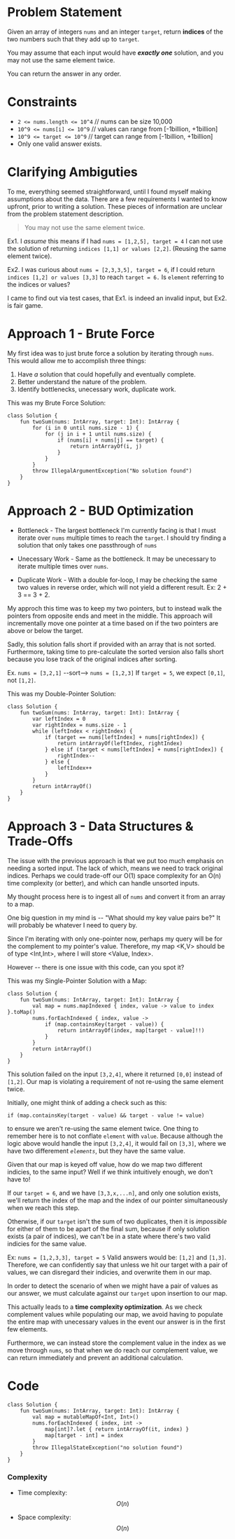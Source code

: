 # Problem Statement
Given an array of integers `nums` and an integer `target`, return **indices** of the two numbers such that they add up to `target`.

You may assume that each input would have ***exactly one*** solution, and you may not use the same element twice.

You can return the answer in any order.

# Constraints
- `2 <= nums.length <= 10^4` // nums can be size 10,000
- `10^9 <= nums[i] <= 10^9` // values can range from [-1billion, +1billion]
- `10^9 <= target <= 10^9` // target can range from [-1billion, +1billion]
- Only one valid answer exists.

# Clarifying Ambiguties
<!-- Describe your first thoughts on how to solve this problem. -->
To me, everything seemed straightforward, until I found myself making assumptions about the data. There are a few requirements I wanted to know upfront, prior to writing a solution. These pieces of information are unclear from the problem statement description.

> You may not use the same element twice.

Ex1. I *assume* this means if I had `nums = [1,2,5], target = 4` I can not use the solution of returning `indices [1,1] or values [2,2]`. (Reusing the same element twice).

Ex2. I was curious about `nums = [2,3,3,5], target = 6`, if I could return `indices [1,2] or values [3,3]` to reach `target = 6.` Is `element` referring to the indices or values? 

I came to find out via test cases, that Ex1. is indeed an invalid input, but Ex2. is fair game.

# Approach 1 - Brute Force
My first idea was to just brute force a solution by iterating through `nums`. This would allow me to accomplish three things:

1. Have *a* solution that could hopefully and eventually complete.
2. Better understand the nature of the problem.
3. Identify bottlenecks, unecessary work, duplicate work.

This was my Brute Force Solution:
```
class Solution {
    fun twoSum(nums: IntArray, target: Int): IntArray {
        for (i in 0 until nums.size - 1) {
            for (j in i + 1 until nums.size) {
                if (nums[i] + nums[j] == target) {
                    return intArrayOf(i, j)
                }
            }
        }
        throw IllegalArgumentException("No solution found")
    }
}
```

# Approach 2 - BUD Optimization

- Bottleneck - The largest bottleneck I'm currently facing is that I must iterate over `nums` multiple times to reach the `target`. I should try finding a solution that only takes one passthrough of `nums`

- Unecessary Work - Same as the bottleneck. It may be unecessary to iterate multiple times over `nums`.

- Duplicate Work - With a double for-loop, I may be checking the same two values in reverse order, which will not yield a different result. Ex: 2 + 3 == 3 + 2.


My approch this time was to keep my two pointers, but to instead walk the pointers from opposite ends and meet in the middle. This approach will incrementally move one pointer at a time based on if the two pointers are above or below the target.

Sadly, this solution falls short if provided with an array that is not sorted. Furthermore, taking time to pre-calculate the sorted version also falls short because you lose track of the original indices after sorting.

Ex. `nums = [3,2,1]` --sort--> `nums = [1,2,3]`
If `target = 5`, we expect `[0,1]`, not `[1,2]`.

This was my Double-Pointer Solution:
```
class Solution {
    fun twoSum(nums: IntArray, target: Int): IntArray {
        var leftIndex = 0
        var rightIndex = nums.size - 1
        while (leftIndex < rightIndex) {
            if (target == nums[leftIndex] + nums[rightIndex]) {
                return intArrayOf(leftIndex, rightIndex)
            } else if (target < nums[leftIndex] + nums[rightIndex]) {
                rightIndex--
            } else {
                leftIndex++
            }
        }
        return intArrayOf()
    }
}
```

# Approach 3 - Data Structures & Trade-Offs

The issue with the previous approach is that we put too much emphasis on needing a sorted input. The lack of which, means we need to track original indices. Perhaps we could trade-off our O(1) space complexity for an O(n) time complexity (or better), and which can handle unsorted inputs.

My thought process here is to ingest all of `nums` and convert it from an array to a map. 

One big question in my mind is -- "What should my key value pairs be?"
It will probably be whatever I need to query by. 

Since I'm iterating with only one-pointer now, perhaps my query will be for the complement to my pointer's value. Therefore, my map <K,V> should be of type <Int,Int>, where I will store <Value, Index>.

However -- there is one issue with this code, can you spot it?

This was my Single-Pointer Solution with a Map:
```
class Solution {
    fun twoSum(nums: IntArray, target: Int): IntArray {
        val map = nums.mapIndexed { index, value -> value to index }.toMap()
        nums.forEachIndexed { index, value ->
            if (map.containsKey(target - value)) {
                return intArrayOf(index, map[target - value]!!)
            }
        }
        return intArrayOf()
    }
}
```

This solution failed on the input `[3,2,4]`, where it returned `[0,0]` instead of `[1,2]`. Our map is violating a requirement of not re-using the same element twice.

Initially, one might think of adding a check such as this:
```
if (map.containsKey(target - value) && target - value != value)
```
to ensure we aren't re-using the same element twice. One thing to remember here is to not conflate `element` with `value`. Because although the logic above would handle the input `[3,2,4]`, it would fail on `[3,3]`, where we have two differement *`elements`*, but they have the same value. 

Given that our map is keyed off value, how do we map two different indicies, to the same input? Well if we think intuitively enough, we don't have to! 

If our `target = 6`, and we have `[3,3,x,...n]`, and only one solution exists, we'll return the index of the map and the index of our pointer simultaneously when we reach this step.

Otherwise, if our `target` isn't the sum of two duplicates, then it is *impossible* for either of them to be apart of the final sum, because if only solution exists (a pair of indices), we can't be in a state where there's two valid indicies for the same value.

Ex: `nums = [1,2,3,3], target = 5`
Valid answers would be: `[1,2]` and `[1,3]`. 
Therefore, we can confidently say that unless we hit our target with a pair of values, we can disregard their indicies, and overwrite them in our map.

In order to detect the scenario of when we might have a pair of values as our answer, we must calculate against our `target` upon insertion to our map.

This actually leads to a **time complexity optimization**. As we check complement values while populating our map, we avoid having to populate the entire map with unecessary values in the event our answer is in the first few elements. 

Furthermore, we can instead store the complement value in the index as we move through `nums`, so that when we do reach our complement value, we can return immediately and prevent an additional calculation.

# Code
```
class Solution {
    fun twoSum(nums: IntArray, target: Int): IntArray {
        val map = mutableMapOf<Int, Int>()
        nums.forEachIndexed { index, int -> 
            map[int]?.let { return intArrayOf(it, index) }
            map[target - int] = index   
        }
        throw IllegalStateException("no solution found")
    }
}
```

### Complexity
- Time complexity: $$O(n)$$
<!-- Add your time complexity here, e.g. $$O(n)$$ -->

- Space complexity: $$O(n)$$
<!-- Add your space complexity here, e.g. $$O(n)$$ -->
